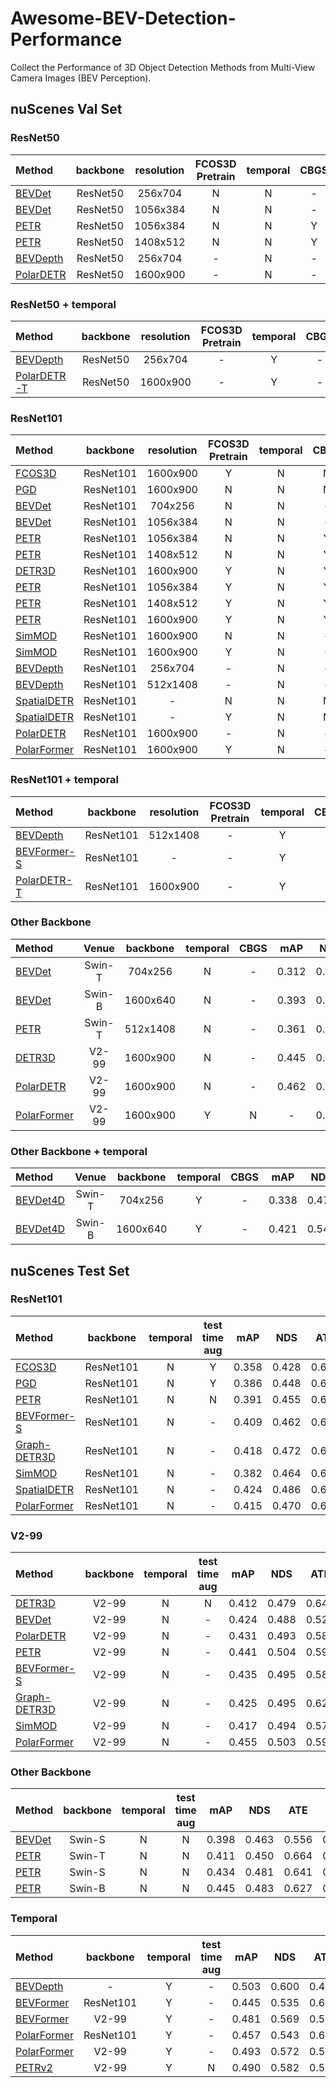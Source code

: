 # Awesome-BEV-Detection-Performance
Collect the Performance of 3D Object Detection Methods from Multi-View Camera Images (BEV Perception).


## nuScenes Val Set
### ResNet50
| Method | backbone | resolution | FCOS3D Pretrain | temporal | CBGS | mAP | NDS | ATE | ASE | AOE | AVE | AAE | 
| :----- | :-----:  |  :-----:   |    :---:        |   :---:  | :--: |:---:|:---:|:---:|:---:|:---:|:---:|:---:|
| [BEVDet](https://arxiv.org/pdf/2112.11790.pdf)     | ResNet50 | 256x704  | N | N | - | 0.298 | 0.379 | 0.725 | 0.279 | 0.589 | 0.860 | 0.245 |
| [BEVDet](https://arxiv.org/pdf/2112.11790.pdf)     | ResNet50 | 1056x384 | N | N | - | 0.318 | 0.389 | 0.718 | 0.272 | 0.553 | 0.897 | 0.258 |
| [PETR](https://arxiv.org/pdf/2203.05625.pdf)       | ResNet50 | 1056x384 | N | N | Y | 0.313 | 0.381 | 0.768 | 0.278 | 0.564 | 0.923 | 0.225 |
| [PETR](https://arxiv.org/pdf/2203.05625.pdf)       | ResNet50 | 1408x512 | N | N | Y | 0.339 | 0.403 | 0.748 | 0.273 | 0.539 | 0.907 | 0.203 |
| [BEVDepth](https://arxiv.org/pdf/2206.10092v1.pdf)   | ResNet50 | 256x704  | - | N | - | 0.315 | 0.367 | 0.702 | 0.271 | 0.621 | 1.042 | 0.315 |
| [PolarDETR](https://arxiv.org/pdf/2206.10965.pdf)  | ResNet50 | 1600x900 | - | N | - | 0.338 | 0.409 | 0.768 | 0.284 | 0.443 | 0.883 | 0.221 |

### ResNet50 + temporal
| Method | backbone | resolution | FCOS3D Pretrain | temporal | CBGS | mAP | NDS | ATE | ASE | AOE | AVE | AAE | 
| :------- | :-----:  |  :-----:   |    :---:        |   :---:  | :--: |:---:|:---:|:---:|:---:|:---:|:---:|:---:|
| [BEVDepth](https://arxiv.org/pdf/2206.10092v1.pdf)   | ResNet50 | 256x704  | - | Y | - | 0.351 | 0.475 | 0.639 | 0.267 | 0.479 | 0.428 | 0.198 |
| [PolarDETR-T](https://arxiv.org/pdf/2206.10965.pdf)  | ResNet50 | 1600x900 | - | Y | - | 0.354 | 0.458 | 0.748 | 0.277 | 0.432 | 0.539 | 0.197 |

### ResNet101
| Method | backbone | resolution | FCOS3D Pretrain | temporal | CBGS | mAP | NDS | ATE | ASE | AOE | AVE | AAE | 
| :------- | :-----:  |  :-----:   |    :---:        |   :---:  | :--: |:---:|:---:|:---:|:---:|:---:|:---:|:---:|
| [FCOS3D](https://arxiv.org/pdf/2104.10956.pdf)  | ResNet101 | 1600x900 | Y | N | N | 0.343 | 0.415 | 0.725 | 0.263 | 0.422 | 1.292 | 0.153 |
| [PGD](https://arxiv.org/pdf/2107.14160.pdf)     | ResNet101 | 1600x900 | N | N | N | 0.369 | 0.428 | 0.683 | 0.260 | 0.439 | 1.268 | 0.185 |
| [BEVDet](https://arxiv.org/pdf/2112.11790.pdf)  | ResNet101 | 704x256  | N | N | - | 0.302 | 0.381 | 0.722 | 0.269 | 0.543 | 0.900 | 0.269 |
| [BEVDet](https://arxiv.org/pdf/2112.11790.pdf)  | ResNet101 | 1056x384 | N | N | - | 0.330 | 0.396 | 0.702 | 0.272 | 0.534 | 0.932 | 0.251 |
| [PETR](https://arxiv.org/pdf/2203.05625.pdf)    | ResNet101 | 1056x384 | N | N | Y | 0.333 | 0.399 | 0.735 | 0.275 | 0.559 | 0.899 | 0.205 |
| [PETR](https://arxiv.org/pdf/2203.05625.pdf)    | ResNet101 | 1408x512 | N | N | Y | 0.357 | 0.421 | 0.710 | 0.270 | 0.490 | 0.885 | 0.224 |
| [DETR3D](https://proceedings.mlr.press/v164/wang22b.html)  | ResNet101 | 1600x900 | Y | N | Y | 0.349 | 0.434 | 0.716 | 0.268 | 0.379 | 0.842 | 0.200 |
| [PETR](https://arxiv.org/pdf/2203.05625.pdf)    | ResNet101 | 1056x384 | Y | N | Y | 0.347 | 0.423 | 0.736 | 0.269 | 0.448 | 0.844 | 0.202 |
| [PETR](https://arxiv.org/pdf/2203.05625.pdf)    | ResNet101 | 1408x512 | Y | N | Y | 0.366 | 0.441 | 0.717 | 0.267 | 0.412 | 0.834 | 0.190 |
| [PETR](https://arxiv.org/pdf/2203.05625.pdf)    | ResNet101 | 1600x900 | Y | N | Y | 0.370 | 0.442 | 0.711 | 0.267 | 0.383 | 0.865 | 0.201 |
| [SimMOD](https://arxiv.org/pdf/2208.10035.pdf)  | ResNet101 | 1600x900 | N | N | - | 0.351 | 0.435 | 0.717 | 0.267 | 0.388 | 0.849 | 0.187 |
| [SimMOD](https://arxiv.org/pdf/2208.10035.pdf)  | ResNet101 | 1600x900 | Y | N | - | 0.366 | 0.455 | 0.698 | 0.264 | 0.340 | 0.784 | 0.197 |
| [BEVDepth](https://arxiv.org/pdf/2206.10092v1.pdf)| ResNet101 | 256x704  | - | N | - | 0.320 | 0.381 | 0.682 | 0.272 | 0.562 | 0.997 | 0.284 | 
| [BEVDepth](https://arxiv.org/pdf/2206.10092v1.pdf)| ResNet101 | 512x1408 | - | N | - | 0.376 | 0.408 | 0.659 | 0.267 | 0.543 | 1.059 | 0.335 |
| [SpatialDETR](https://markus-enzweiler.de/downloads/publications/ECCV2022-spatial_detr.pdf)|ResNet101|-        | N | N | N | 0.303 | 0.369 | 0.849 | 0.282 | 0.522 | 0.941 | 0.229 |
| [SpatialDETR](https://markus-enzweiler.de/downloads/publications/ECCV2022-spatial_detr.pdf)|ResNet101|-        | Y | N | N | 0.351 | 0.425 | 0.772 | 0.274 | 0.395 | 0.847 | 0.217 |
| [PolarDETR](https://arxiv.org/pdf/2206.10965.pdf) | ResNet101 | 1600x900 | - | N | - | 0.365 | 0.444 | 0.742 | 0.269 | 0.350 | 0.829 | 0.197 |
| [PolarFormer](https://arxiv.org/pdf/2206.15398.pdf)| ResNet101 | 1600x900 | Y | N | - | 0.396 | 0.458 | 0.700 | 0.269 | 0.375 | 0.839 | 0.245 |


### ResNet101 + temporal
| Method | backbone | resolution | FCOS3D Pretrain | temporal | CBGS | mAP | NDS | ATE | ASE | AOE | AVE | AAE | 
| :----- | :-----:  |  :-----:   |    :---:        |   :---:  | :--: |:---:|:---:|:---:|:---:|:---:|:---:|:---:|
| [BEVDepth](https://arxiv.org/pdf/2206.10092v1.pdf)   | ResNet101 | 512x1408 | - | Y | - | 0.412 | 0.535 | 0.565 | 0.266 | 0.358 | 0.331 | 0.190 |
| [BEVFormer-S](https://arxiv.org/abs/2203.17270)|ResNet101  | -        | - | Y | - | 0.416 | 0.517 | 0.673 | 0.274 | 0.372 | 0.394 | 0.198 |
| [PolarDETR-T](https://arxiv.org/pdf/2206.10965.pdf) | ResNet101 | 1600x900 | - | Y | - | 0.383 | 0.488 | 0.707 | 0.269 | 0.344 | 0.518 | 0.196 |


### Other Backbone
| Method | Venue | backbone | temporal | CBGS | mAP | NDS | ATE | ASE | AOE | AVE | AAE | 
| :------- |:-----:| :-----:  |  :-----: |:----:|:---:|:---:|:---:|:---:|:---:|:---:|:---:|
| [BEVDet](https://arxiv.org/pdf/2112.11790.pdf)     | Swin-T | 704x256  | N | - | 0.312 | 0.392 | 0.691 | 0.272 | 0.523 | 0.909 | 0.247 |
| [BEVDet](https://arxiv.org/pdf/2112.11790.pdf)     | Swin-B | 1600x640 | N | - | 0.393 | 0.472 | 0.608 | 0.259 | 0.366 | 0.822 | 0.191 |
| [PETR](https://arxiv.org/pdf/2203.05625.pdf)       | Swin-T | 512x1408 | N | - | 0.361 | 0.431 | 0.732 | 0.273 | 0.497 | 0.808 | 0.185 |
| [DETR3D](https://proceedings.mlr.press/v164/wang22b.html) | V2-99 | 1600x900 | N | - | 0.445 | 0.509 | 0.687 | 0.261 | 0.271 | 0.727 | 0.191 |
| [PolarDETR](https://arxiv.org/pdf/2206.10965.pdf)  | V2-99  | 1600x900 | N | - | 0.462 | 0.532 | 0.628 | 0.262 | 0.263 | 0.658 | 0.180 |
| [PolarFormer](https://arxiv.org/pdf/2206.15398.pdf)| V2-99  | 1600x900 | Y | N | - | 0.500 | 0.562 | 0.583 | 0.262 | 0.247 | 0.601 | 0.193 |


### Other Backbone + temporal
| Method | Venue | backbone | temporal | CBGS | mAP | NDS | ATE | ASE | AOE | AVE | AAE | 
| :------- |:-----:| :-----:  |  :-----: |:----:|:---:|:---:|:---:|:---:|:---:|:---:|:---:|
| [BEVDet4D](https://arxiv.org/abs/2203.17054)   | Swin-T | 704x256  | Y | - | 0.338 | 0.476 | 0.672 | 0.274 | 0.460 | 0.337 | 0.185 |
| [BEVDet4D](https://arxiv.org/abs/2203.17054)   | Swin-B | 1600x640 | Y | - | 0.421 | 0.545 | 0.579 | 0.258 | 0.329 | 0.301 | 0.191 |




## nuScenes Test Set
### ResNet101 
| Method | backbone | temporal | test time aug | mAP | NDS | ATE | ASE | AOE | AVE | AAE | 
| :------- | :-----:  |  :----:  |     :-----:   |:---:|:---:|:---:|:---:|:---:|:---:|:---:|
| [FCOS3D](https://arxiv.org/pdf/2104.10956.pdf)      | ResNet101 | N | Y | 0.358 | 0.428 | 0.690 | 0.249 | 0.452 | 1.434 | 0.124 |
| [PGD](https://arxiv.org/pdf/2107.14160.pdf)         | ResNet101 | N | Y | 0.386 | 0.448 | 0.626 | 0.245 | 0.451 | 1.509 | 0.127 |
| [PETR](https://arxiv.org/pdf/2203.05625.pdf)        | ResNet101 | N | N | 0.391 | 0.455 | 0.647 | 0.251 | 0.433 | 0.933 | 0.143 |
| [BEVFormer-S](https://arxiv.org/abs/2203.17270) | ResNet101 | N | - | 0.409 | 0.462 | 0.650 | 0.261 | 0.439 | 0.925 | 0.147 |
| [Graph-DETR3D](https://arxiv.org/abs/2204.11582)| ResNet101 | N | - | 0.418 | 0.472 | 0.668 | 0.250 | 0.440 | 0.876 | 0.139 |
| [SimMOD](https://arxiv.org/pdf/2208.10035.pdf)      | ResNet101 | N | - | 0.382 | 0.464 | 0.623 | 0.252 | 0.394 | 0.863 | 0.132 |
| [SpatialDETR](https://markus-enzweiler.de/downloads/publications/ECCV2022-spatial_detr.pdf) | ResNet101 | N | - | 0.424 | 0.486 | 0.613 | 0.253 | 0.402 | 0.857 | 0.131 | 
| [PolarFormer](https://arxiv.org/pdf/2206.15398.pdf)| ResNet101  | N | - | 0.415 | 0.470 | 0.657 | 0.263 | 0.405 | 0.911 | 0.139 |


### V2-99
| Method | backbone | temporal | test time aug | mAP | NDS | ATE | ASE | AOE | AVE | AAE | 
| :------- | :-----:  |  :----:  |     :-----:   |:---:|:---:|:---:|:---:|:---:|:---:|:---:|
| [DETR3D](https://proceedings.mlr.press/v164/wang22b.html)      | V2-99     | N | N | 0.412 | 0.479 | 0.641 | 0.255 | 0.394 | 0.845 | 0.133 |
| [BEVDet](https://arxiv.org/pdf/2112.11790.pdf)      | V2-99     | N | - | 0.424 | 0.488 | 0.524 | 0.242 | 0.373 | 0.950 | 0.148 |
| [PolarDETR](https://arxiv.org/abs/2206.10965)   | V2-99     | N | - | 0.431 | 0.493 | 0.588 | 0.253 | 0.408 | 0.845 | 0.129 |
| [PETR](https://arxiv.org/pdf/2203.05625.pdf)        | V2-99     | N | - | 0.441 | 0.504 | 0.593 | 0.249 | 0.383 | 0.808 | 0.132 |
| [BEVFormer-S](https://arxiv.org/abs/2203.17270) | V2-99     | N | - | 0.435 | 0.495 | 0.589 | 0.254 | 0.402 | 0.842 | 0.131 |
| [Graph-DETR3D](https://arxiv.org/abs/2204.11582)| V2-99     | N | - | 0.425 | 0.495 | 0.621 | 0.251 | 0.386 | 0.790 | 0.128 |
| [SimMOD](https://arxiv.org/pdf/2208.10035.pdf)      | V2-99     | N | - | 0.417 | 0.494 | 0.570 | 0.248 | 0.387 | 0.813 | 0.126 |
| [PolarFormer](https://arxiv.org/pdf/2206.15398.pdf)| V2-99  | N | - | 0.455 | 0.503 | 0.592 | 0.258 | 0.389 | 0.870 | 0.132 |

### Other Backbone
| Method | backbone | temporal | test time aug | mAP | NDS | ATE | ASE | AOE | AVE | AAE | 
| :------- | :-----:  |  :----:  |     :-----:   |:---:|:---:|:---:|:---:|:---:|:---:|:---:|
| [BEVDet](https://arxiv.org/pdf/2112.11790.pdf)      | Swin-S    | N | N | 0.398 | 0.463 | 0.556 | 0.239 | 0.414 | 1.010 | 0.153 |
| [PETR](https://arxiv.org/pdf/2203.05625.pdf)        | Swin-T    | N | N | 0.411 | 0.450 | 0.664 | 0.256 | 0.522 | 0.971 | 0.137 |
| [PETR](https://arxiv.org/pdf/2203.05625.pdf)        | Swin-S    | N | N | 0.434 | 0.481 | 0.641 | 0.248 | 0.437 | 0.894 | 0.143 |
| [PETR](https://arxiv.org/pdf/2203.05625.pdf)        | Swin-B    | N | N | 0.445 | 0.483 | 0.627 | 0.249 | 0.449 | 0.927 | 0.141 |

### Temporal
| Method | backbone | temporal | test time aug | mAP | NDS | ATE | ASE | AOE | AVE | AAE | 
| :------- | :-----:  |  :----:  |     :-----:   |:---:|:---:|:---:|:---:|:---:|:---:|:---:|
| [BEVDepth](https://arxiv.org/pdf/2206.10092v1.pdf)    | -         | Y | - | 0.503 | 0.600 | 0.445 | 0.245 | 0.378 | 0.320 | 0.126 |
| [BEVFormer](https://arxiv.org/abs/2203.17270)   | ResNet101 | Y | - | 0.445 | 0.535 | 0.631 | 0.257 | 0.405 | 0.435 | 0.143 |
| [BEVFormer](https://arxiv.org/abs/2203.17270)   | V2-99     | Y | - | 0.481 | 0.569 | 0.582 | 0.256 | 0.375 | 0.378 | 0.126 |
| [PolarFormer](https://arxiv.org/pdf/2206.15398.pdf)| ResNet101  | Y | - | 0.457 | 0.543 | 0.612 | 0.257 | 0.392 | 0.467 | 0.129 | 
| [PolarFormer](https://arxiv.org/pdf/2206.15398.pdf)| V2-99  | Y | - | 0.493 | 0.572 | 0.556 | 0.256 | 0.364 | 0.440 | 0.127 |  
| [PETRv2](https://arxiv.org/pdf/2206.01256.pdf) | V2-99 | Y | N | 0.490 | 0.582 | 0.561 | 0.243 | 0.361 | 0.343 | 0.120 |


  

   
